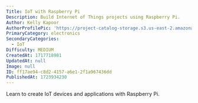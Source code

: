 ```yaml
---
Title: IoT with Raspberry Pi
Description: Build Internet of Things projects using Raspberry Pi.
Author: Kelly Kapoor
AuthorProfilePic: 'https://project-catalog-storage.s3.us-east-2.amazonaws.com/images/pfp.png'
PrimaryCategory: electronics
SecondaryCategories:
  - IoT
Difficulty: MEDIUM
CreatedAt: 1717718981
UpdatedAt: null
Image: null
ID: ff17ae94-c8d2-4157-a6e1-2f1a967436dd
PublishedAt: 1723934230
---
```


Learn to create IoT devices and applications with Raspberry Pi.
